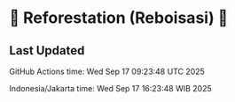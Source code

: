 
# 🌳 Reforestation (Reboisasi) 🌲

## Last Updated

GitHub Actions time: Wed Sep 17 09:23:48 UTC 2025

Indonesia/Jakarta time: Wed Sep 17 16:23:48 WIB 2025
